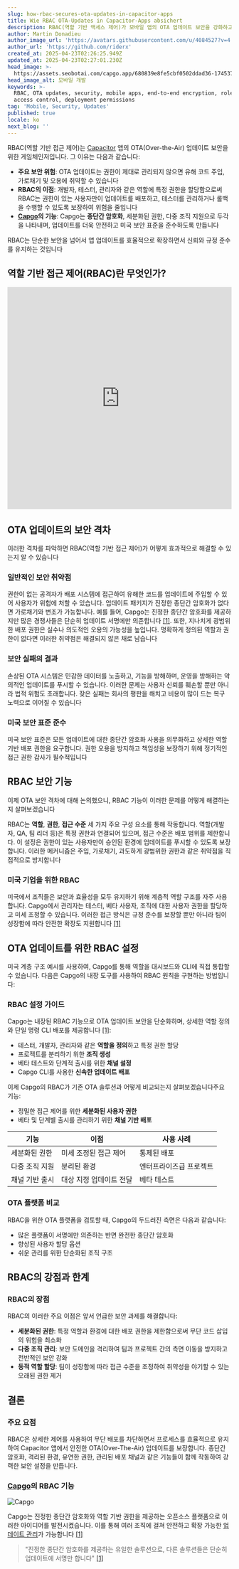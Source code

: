 ```yaml
---
slug: how-rbac-secures-ota-updates-in-capacitor-apps
title: Wie RBAC OTA-Updates in Capacitor-Apps absichert
description: RBAC(역할 기반 액세스 제어)가 모바일 앱의 OTA 업데이트 보안을 강화하고 취약점을 방지하며 규정 준수를 보장하는 방법을 알아보세요.
author: Martin Donadieu
author_image_url: 'https://avatars.githubusercontent.com/u/4084527?v=4'
author_url: 'https://github.com/riderx'
created_at: 2025-04-23T02:26:25.949Z
updated_at: 2025-04-23T02:27:01.230Z
head_image: >-
  https://assets.seobotai.com/capgo.app/680839e8fe5cbf0502ddad36-1745375221230.jpg
head_image_alt: 모바일 개발
keywords: >-
  RBAC, OTA updates, security, mobile apps, end-to-end encryption, role-based
  access control, deployment permissions
tag: 'Mobile, Security, Updates'
published: true
locale: ko
next_blog: ''
---
```


RBAC(역할 기반 접근 제어)는 [Capacitor](https://capacitorjscom/) 앱의 OTA(Over-the-Air) 업데이트 보안을 위한 게임체인저입니다. 그 이유는 다음과 같습니다:

-   **주요 보안 위험**: OTA 업데이트는 권한이 제대로 관리되지 않으면 유해 코드 주입, 가로채기 및 오용에 취약할 수 있습니다
-   **RBAC의 이점**: 개발자, 테스터, 관리자와 같은 역할에 특정 권한을 할당함으로써 RBAC는 권한이 있는 사용자만이 업데이트를 배포하고, 테스터를 관리하거나 롤백을 수행할 수 있도록 보장하여 위험을 줄입니다
-   **[Capgo](https://capgoapp/)의 기능**: Capgo는 **종단간 암호화**, 세분화된 권한, 다중 조직 지원으로 두각을 나타내며, 업데이트를 더욱 안전하고 미국 보안 표준을 준수하도록 만듭니다

RBAC는 단순한 보안을 넘어서 앱 업데이트를 효율적으로 확장하면서 신뢰와 규정 준수를 유지하는 것입니다

## 역할 기반 접근 제어(RBAC)란 무엇인가?

<iframe src="https://www.youtube.com/embed/-aPHg0uRYUI" title="YouTube video player" frameborder="0" allow="accelerometer; autoplay; clipboard-write; encrypted-media; gyroscope; picture-in-picture; web-share" referrerpolicy="strict-origin-when-cross-origin" style="width: 100%; height: 500px;" allowfullscreen></iframe>

## OTA 업데이트의 보안 격차

이러한 격차를 파악하면 RBAC(역할 기반 접근 제어)가 어떻게 효과적으로 해결할 수 있는지 알 수 있습니다

### 일반적인 보안 취약점

권한이 없는 공격자가 배포 시스템에 접근하여 유해한 코드를 업데이트에 주입할 수 있어 사용자가 위험에 처할 수 있습니다. 업데이트 패키지가 진정한 종단간 암호화가 없다면 가로채기와 변조가 가능합니다. 예를 들어, Capgo는 진정한 종단간 암호화를 제공하지만 많은 경쟁사들은 단순히 업데이트 서명에만 의존합니다 [\[1\]](https://capgoapp/). 또한, 지나치게 광범위한 배포 권한은 실수나 의도적인 오용의 가능성을 높입니다. 명확하게 정의된 역할과 권한이 없다면 이러한 취약점은 해결되지 않은 채로 남습니다

### 보안 실패의 결과

손상된 OTA 시스템은 민감한 데이터를 노출하고, 기능을 방해하며, 운영을 방해하는 악의적인 업데이트를 푸시할 수 있습니다. 이러한 문제는 사용자 신뢰를 훼손할 뿐만 아니라 법적 위험도 초래합니다. 잦은 실패는 회사의 평판을 해치고 비용이 많이 드는 복구 노력으로 이어질 수 있습니다

### 미국 보안 표준 준수

미국 보안 표준은 모든 업데이트에 대한 종단간 암호화 사용을 의무화하고 상세한 역할 기반 배포 권한을 요구합니다. 권한 오용을 방지하고 책임성을 보장하기 위해 정기적인 접근 권한 감사가 필수적입니다

## RBAC 보안 기능

이제 OTA 보안 격차에 대해 논의했으니, RBAC 기능이 이러한 문제를 어떻게 해결하는지 살펴보겠습니다

RBAC는 **역할**, **권한**, **접근 수준** 세 가지 주요 구성 요소를 통해 작동합니다. 역할(개발자, QA, 팀 리더 등)은 특정 권한과 연결되어 있으며, 접근 수준은 배포 범위를 제한합니다. 이 설정은 권한이 있는 사용자만이 승인된 환경에 업데이트를 푸시할 수 있도록 보장합니다. 이러한 메커니즘은 주입, 가로채기, 과도하게 광범위한 권한과 같은 취약점을 직접적으로 방지합니다

### 미국 기업을 위한 RBAC

미국에서 조직들은 보안과 효율성을 모두 유지하기 위해 계층적 역할 구조를 자주 사용합니다. Capgo에서 관리자는 테스터, 베타 사용자, 조직에 대한 사용자 권한을 할당하고 미세 조정할 수 있습니다. 이러한 접근 방식은 규정 준수를 보장할 뿐만 아니라 팀이 성장함에 따라 안전한 확장도 지원합니다 [\[1\]](https://capgoapp/)

## OTA 업데이트를 위한 RBAC 설정

미국 계층 구조 예시를 사용하여, Capgo를 통해 역할을 대시보드와 CLI에 직접 통합할 수 있습니다. 다음은 Capgo의 내장 도구를 사용하여 RBAC 원칙을 구현하는 방법입니다:

### RBAC 설정 가이드

Capgo는 내장된 RBAC 기능으로 OTA 업데이트 보안을 단순화하며, 상세한 역할 정의와 단일 명령 CLI 배포를 제공합니다 [\[1\]](https://capgoapp/):

-   테스터, 개발자, 관리자와 같은 **역할을 정의**하고 특정 권한 할당
-   프로젝트를 분리하기 위한 **조직 생성**
-   베타 테스트와 단계적 출시를 위한 **채널 설정**
-   Capgo CLI를 사용한 **신속한 업데이트 배포**

이제 Capgo의 RBAC가 기존 OTA 솔루션과 어떻게 비교되는지 살펴보겠습니다주요 기능:

-   정밀한 접근 제어를 위한 **세분화된 사용자 권한**
-   베타 및 단계별 출시를 관리하기 위한 **채널 기반 배포**

| 기능 | 이점 | 사용 사례 |
| --- | --- | --- |
| 세분화된 권한 | 미세 조정된 접근 제어 | 통제된 배포 |
| 다중 조직 지원 | 분리된 환경 | 엔터프라이즈급 프로젝트 |
| 채널 기반 출시 | 대상 지정 업데이트 전달 | 베타 테스트 |

### OTA 플랫폼 비교

RBAC을 위한 OTA 플랫폼을 검토할 때, Capgo의 두드러진 측면은 다음과 같습니다:

-   많은 플랫폼이 서명에만 의존하는 반면 완전한 종단간 암호화
-   향상된 사용자 할당 옵션
-   쉬운 관리를 위한 단순화된 조직 구조

## RBAC의 강점과 한계

### RBAC의 장점

RBAC의 이러한 주요 이점은 앞서 언급한 보안 과제를 해결합니다:

-   **세분화된 권한**: 특정 역할과 환경에 대한 배포 권한을 제한함으로써 무단 코드 삽입의 위험을 최소화
-   **다중 조직 관리**: 보안 도메인을 격리하여 팀과 프로젝트 간의 측면 이동을 방지하고 전반적인 보안 강화
-   **동적 역할 할당**: 팀이 성장함에 따라 접근 수준을 조정하여 취약성을 야기할 수 있는 오래된 권한 제거

## 결론

### 주요 요점

RBAC은 상세한 제어를 사용하여 무단 배포를 차단하면서 프로세스를 효율적으로 유지하여 Capacitor 앱에서 안전한 OTA(Over-The-Air) 업데이트를 보장합니다. 종단간 암호화, 격리된 환경, 유연한 권한, 관리된 배포 채널과 같은 기능들이 함께 작동하여 강력한 보안 설정을 만듭니다.

### [Capgo](https://capgoapp/)의 RBAC 기능

![Capgo](https://assetsseobotaicom/capgoapp/680839e8fe5cbf0502ddad36/95506b8280be0626e7b237b754ba8f1bjpg)

Capgo는 진정한 종단간 암호화와 역할 기반 권한을 제공하는 오픈소스 플랫폼으로 이러한 아이디어를 발전시켰습니다. 이를 통해 여러 조직에 걸쳐 안전하고 확장 가능한 [업데이트 관리](https://capgoapp/docs/plugin/cloud-mode/manual-update/)가 가능합니다 [\[1\]](https://capgoapp/)

> "진정한 종단간 암호화를 제공하는 유일한 솔루션으로, 다른 솔루션들은 단순히 업데이트에 서명만 합니다" [\[1\]](https://capgoapp/)